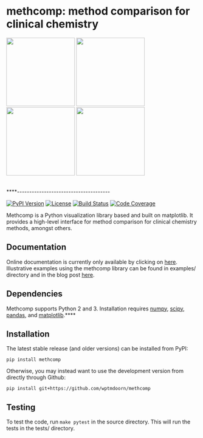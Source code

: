 methcomp: method comparison for clinical chemistry
=======================================
<div>
<img src="https://raw.githubusercontent.com/wptmdoorn/methcomp/master/doc/_static/example_1.png" height="180">
<img src="https://raw.githubusercontent.com/wptmdoorn/methcomp/master/doc/_static/example_2.png" height="180"> 
<img src="https://raw.githubusercontent.com/wptmdoorn/methcomp/master/doc/_static/example_3.png" height="180">
<img src="https://raw.githubusercontent.com/wptmdoorn/methcomp/master/doc/_static/example_4.png" height="180">
</div> <br>

****--------------------------------------

[![PyPI Version](https://img.shields.io/badge/pypi-v1.0.0-blue)](https://pypi.org/project/methcomp/)
[![License](https://img.shields.io/badge/license-MIT-lightgrey)](https://github.com/wptmdoorn/methcomp/blob/master/LICENSE)
[![Build Status](https://travis-ci.org/wptmdoorn/methcomp.svg?branch=master)](https://travis-ci.org/wptmdoorn/methcomp)
[![Code Coverage](https://codecov.io/gh/wptmdoorn/methcomp/branch/master/graph/badge.svg)](https://codecov.io/gh/wptmdoorn/methcomp)

Methcomp is a Python visualization library based 
and built on matplotlib. It provides a high-level interface for 
method comparison for clinical chemistry methods, amongst others.

Documentation
------------- 
Online documentation is currently only available by clicking on [here](https://methcomp.readthedocs.io/en/latest/).  
Illustrative examples using the methcomp library can be found in examples/ directory and in the blog post 
[here](https://wptmdoorn.name/Method-Comparison/).

Dependencies
------------
Methcomp supports Python 2 and 3.
Installation requires [numpy](http://www.numpy.org/), 
[scipy](https://www.scipy.org/), 
[pandas](https://pandas.pydata.org/), 
and [matplotlib](https://matplotlib.org/).****

Installation
------------

The latest stable release (and older versions) can be installed from PyPI:

    pip install methcomp

Otherwise, you may instead want to use the development version from directly through Github:

    pip install git+https://github.com/wptmdoorn/methcomp

Testing
-------
To test the code, run `make pytest` in the source directory. This will run the tests in the tests/ directory. 
